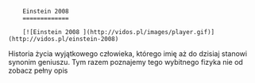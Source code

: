
        Einstein 2008 
        =============
        
        [![Einstein 2008 ](http://vidos.pl/images/player.gif)](http://vidos.pl/einstein-2008)
        
        
 Historia życia wyjątkowego człowieka, którego imię aż do dzisiaj stanowi synonim geniuszu. Tym razem poznajemy tego wybitnego fizyka nie od zobacz pełny opis
    
